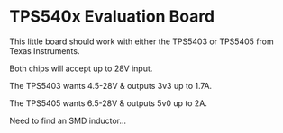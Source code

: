 # TPS540x Evaluation Board

This little board should work with either the TPS5403 or TPS5405 from Texas Instruments.

Both chips will accept up to 28V input.

The TPS5403 wants 4.5-28V & outputs 3v3 up to 1.7A.

The TPS5405 wants 6.5-28V & outputs 5v0 up to 2A.

Need to find an SMD inductor...